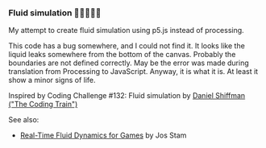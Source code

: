 ### Fluid simulation 🌊💨🌊💨🌊
My attempt to create fluid simulation using p5.js instead of processing.

This code has a bug somewhere, and I could not find it.
It looks like the liquid leaks somewhere from the bottom of the canvas. Probably the boundaries are not defined correctly. May be the error was made during translation from Processing to JavaScript. Anyway, it is what it is. At least it show a minor signs of life.

Inspired by Coding Challenge #132: Fluid simulation by [Daniel Shiffman ("The Coding Train")](https://youtu.be/alhpH6ECFvQ)

See also:
* [Real-Time Fluid Dynamics for Games](http://www.dgp.toronto.edu/people/stam/reality/Research/pdf/GDC03.pdf) by Jos Stam
